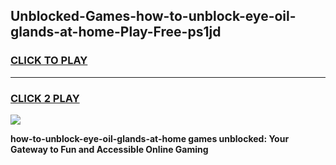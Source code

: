 
## Unblocked-Games-how-to-unblock-eye-oil-glands-at-home-Play-Free-ps1jd
<h3>
<a href="https://premium76.site?title=how-to-unblock-eye-oil-glands-at-home&ref=23A">CLICK TO PLAY</a></h3>
<hr>

<h3>
<a href="https://premium76.site?title=how-to-unblock-eye-oil-glands-at-home&ref=23A">CLICK 2 PLAY</a>
  
</h3>

<a href="https://premium76.site?title=how-to-unblock-eye-oil-glands-at-home&ref=23A"><img src="https://clearcache.store/games.png"></a>


**how-to-unblock-eye-oil-glands-at-home games unblocked: Your Gateway to Fun and Accessible Online Gaming**
